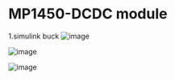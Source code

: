 # MP1450-DCDC module

1.simulink
buck 
![image](https://github.com/user-attachments/assets/a6d009ae-3212-4650-b573-a0251373af79)


![image](https://github.com/user-attachments/assets/b8712bc9-d945-49c7-b045-e3a1aa8951c5)


![image](https://github.com/user-attachments/assets/57e706f0-554f-4168-a8be-18f9969be20b)
